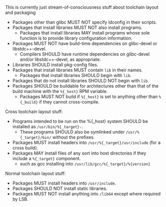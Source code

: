 This is currently just stream-of-consciousness stuff about toolchain layout and packaging

- Packages other than glibc MUST NOT specify ldconfig in their scripts.
- Packages that install libraries MUST NOT also install programs.
    - Packages that install libraries MAY install programs whose sole function
      is to provide library configuration information.
- Packages MUST NOT have build-time dependencies on glibc-devel or libstdc++-devel.
    - Compilers SHOULD have runtime dependencies on glibc-devel and/or libstdc++-devel, as appropriate.
- Libraries SHOULD install pkg-config files.
- Packages that install libraries MUST contain `lib` in their names.
    - Packages that install libraries SHOULD begin with `lib`.
- Packages that do not install libraries SHOULD NOT begin with `lib`.
- Packages SHOULD be buildable for architectures other than that of the build machine with the `%{_host}` RPM variable.
    - Packages MUST NOT build if `%{_host}` is set to anything other than `%{_build}` if they cannot cross-compile.

Cross toolchain layout stuff:

- Programs intended to be run on the %{_host} system SHOULD be installed as `/usr/bin/%{_target}-`.
    - These programs SHOULD also be symlinked under `/usr/%{_target}/bin/` without the prefixes.
- Packages MUST install headers into `/usr/%{_target}/usr/include` (for a cross build).
- Packages MAY install files of any sort into host directories if they include a `%{_target}` component.
    - such as gcc installing into `/usr/lib/gcc/%{_target}/%{version}`

Normal toolchain layout stuff:

- Packages MUST install headers into `/usr/include`.
- Packages SHOULD NOT install static libraries.
- Packages MUST NOT install anything into `/lib64` except where required by LSB.
